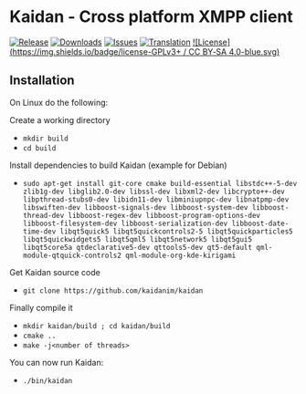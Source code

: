 # Kaidan - Cross platform XMPP client

[![Release](https://img.shields.io/github/release/kaidanim/kaidan.svg)](https://github.com/kaidanim/kaidan/releases)
[![Downloads](https://img.shields.io/github/downloads/kaidanim/kaidan/total.svg)](https://github.com/kaidanim/kaidan/releases)
[![Issues](https://img.shields.io/github/issues/kaidanim/kaidan.svg)](https://github.com/kaidanim/kaidan/issues)
[![Translation](https://hosted.weblate.org/widgets/kaidan/-/svg-badge.svg)](https://hosted.weblate.org/projects/kaidan/translations/)
[![License](https://img.shields.io/badge/license-GPLv3+ / CC BY‐SA 4.0-blue.svg)](https://raw.githubusercontent.com/kaidanim/kaidan/master/LICENSE.txt)

## Installation

On Linux do the following:

Create a working directory

 * `mkdir build`
 * `cd build`

Install dependencies to build Kaidan (example for Debian)

 *  `sudo apt-get install git-core cmake build-essential libstdc++-5-dev zlib1g-dev libglib2.0-dev libssl-dev libxml2-dev libcrypto++-dev libpthread-stubs0-dev libidn11-dev libminiupnpc-dev libnatpmp-dev libswiften-dev libboost-signals-dev libboost-system-dev libboost-thread-dev libboost-regex-dev libboost-program-options-dev libboost-filesystem-dev libboost-serialization-dev libboost-date-time-dev libqt5quick5 libqt5quickcontrols2-5 libqt5quickparticles5 libqt5quickwidgets5 libqt5qml5 libqt5network5 libqt5gui5 libqt5core5a qtdeclarative5-dev qttools5-dev qt5-default qml-module-qtquick-controls2 qml-module-org-kde-kirigami`

Get Kaidan source code

 * `git clone https://github.com/kaidanim/kaidan`

Finally compile it

 * `mkdir kaidan/build ; cd kaidan/build`
 * `cmake ..`
 * `make -j<number of threads>`

You can now run Kaidan:

 * `./bin/kaidan`
